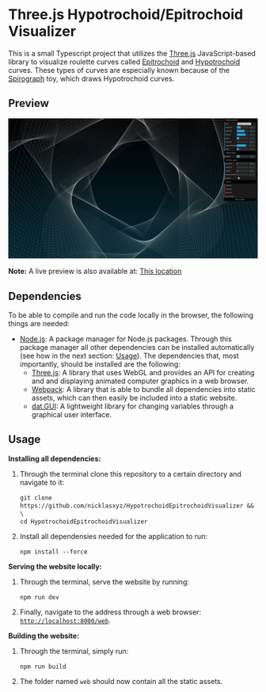 # Three.js Hypotrochoid/Epitrochoid Visualizer 

This is a small Typescript project that utilizes the [Three.js](https://threejs.org/) JavaScript-based library to visualize roulette curves called [Epitrochoid](https://en.wikipedia.org/wiki/Epitrochoid) and [Hypotrochoid](https://en.wikipedia.org/wiki/Hypotrochoid) curves. These types of curves are especially known because of the [Spirograph](https://en.wikipedia.org/wiki/Spirograph) toy, which draws Hypotrochoid curves.

## Preview

![](preview/preview.png)

**Note:** A live preview is also available at: [This location](https://nicklasxyz.github.io/HypotrochoidEpitrochoidVisualizer/)

## Dependencies

To be able to compile and run the code locally in the browser, the following things are needed:

- [Node.js](https://nodejs.org/en/): A package manager for Node.js packages. Through this package manager all other dependencies can be installed automatically (see how in the next section: [Usage](#usage)). The dependencies that, most importantly, should be installed are the following: 
  - [Three.js](https://threejs.org/): A library that uses WebGL and provides an API for creating and and displaying animated computer graphics in a web browser.
  - [Webpack](https://webpack.js.org/): A library that is able to bundle all dependencies into static assets, which can then easily be included into a static website.
  - [dat.GUI](https://github.com/dataarts/dat.gui): A lightweight library for changing variables through a graphical user interface.

## Usage

**Installing all dependencies:**

1. Through the terminal clone this repository to a certain directory and navigate to it:
   ```
   git clone https://github.com/nicklasxyz/HypotrochoidEpitrochoidVisualizer && \
   cd HypotrochoidEpitrochoidVisualizer 
   ```
2. Install all dependensies needed for the application to run:
   ```
   npm install --force
   ```

**Serving the website locally:**

1. Through the terminal, serve the website by running:
   ```
   npm run dev
   ```
2. Finally, navigate to the address through a web browser: [`http://localhost:8000/web`](http://localhost:8000/web).


**Building the website:**

1. Through the terminal, simply run:
   ```
   npm run build
   ```
2. The folder named `web` should now contain all the static assets.
